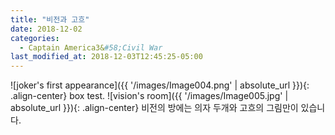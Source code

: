 ```yaml
---
title: "비전과 고흐"
date: 2018-12-02
categories:
  - Captain America3&#58;Civil War
last_modified_at: 2018-12-03T12:45:25-05:00
---
```

![joker's first appearance]({{ '/images/Image004.png' | absolute_url }}){: .align-center}
box test.
![vision's room]({{ '/images/Image005.jpg' | absolute_url }}){: .align-center}
비전의 방에는 의자 두개와 고흐의 그림만이 있습니다.
